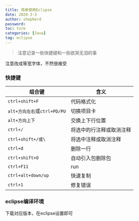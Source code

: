 ```yaml
---
title: 简单使用Eclipse
date: 2020-3-3
author: shepherd 
password:
toc: ture
categories: [Java]
tag: eclipse
---
```


> 注意记录一些快捷键和一些欲哭无泪的事

注意改成等宽字体，不然很难受

<!-- more -->

### 快捷键

| 组合键                       | 含义                     |
| ---------------------------- | ------------------------ |
| `ctrl+shift+F`               | 代码格式化               |
| `alt+方向左右`或`ctrl+PD/PU` | 切换项目卡               |
| `alt+方向上下`               | 交换上下行位置           |
| `ctrl+/`                     | 将选中的行注释或取消注释 |
| `ctrl+shift+/或\`            | 将选中注释或取消注释     |
| `ctrl+d`                     | 删除一行                 |
| `ctrl+shift+O`               | 自动引入包删除包         |
| `ctrl+F11`                   | run                      |
| `ctrl+alt+down/up`           | 快速复制                 |
| `ctrl+1`                     | 修复错误                 |

### eclipse编译环境

下载对应版本，在eclipse设置即可

